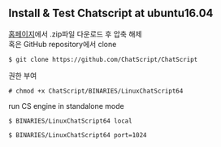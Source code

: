 ## Install & Test Chatscript at ubuntu16.04  

[홈페이지](https://sourceforge.net/projects/chatscript/)에서 .zip파일 다운로드 후 압축 해제  
혹은 GitHub repository에서 clone  

    $ git clone https://github.com/ChatScript/ChatScript  

권한 부여  

    # chmod +x ChatScript/BINARIES/LinuxChatScript64  

run CS engine in standalone mode  

    $ BINARIES/LinuxChatScript64 local  

    $ BINARIES/LinuxChatScript64 port=1024  



<!--stackedit_data:
eyJoaXN0b3J5IjpbMTM1NTM1MzE4MCwxMjYzNjQzNzU2XX0=
-->
